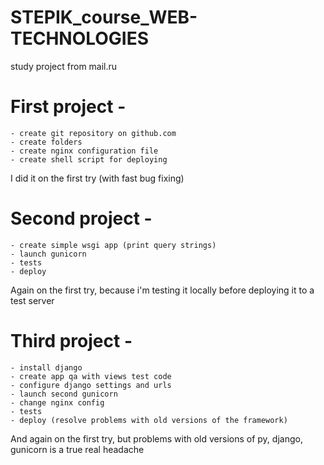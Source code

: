 # STEPIK_course_WEB-TECHNOLOGIES
study project from mail.ru
# First project -
	- create git repository on github.com
	- create folders
	- create nginx configuration file
	- create shell script for deploying
I did it on the first try (with fast bug fixing)

# Second project - 
	- create simple wsgi app (print query strings)
	- launch gunicorn
	- tests
	- deploy
Again on the first try, because i'm testing it locally before deploying it to a test server

# Third project - 
	- install django
	- create app qa with views test code
	- configure django settings and urls
	- launch second gunicorn
	- change nginx config
	- tests
	- deploy (resolve problems with old versions of the framework)
And again on the first try, but problems with old versions of py, django, gunicorn is a true real headache
